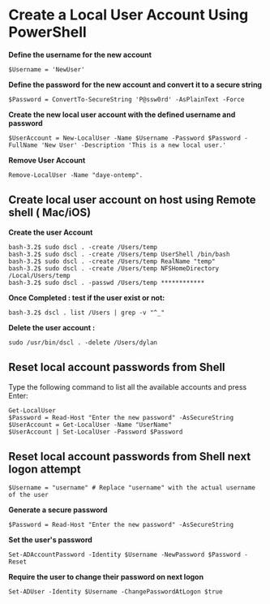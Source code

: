 # Create a Local User Account Using PowerShell

**Define the username for the new account**

    $Username = 'NewUser'

**Define the password for the new account and convert it to a secure string**

    $Password = ConvertTo-SecureString 'P@ssw0rd' -AsPlainText -Force

**Create the new local user account with the defined username and password**

    $UserAccount = New-LocalUser -Name $Username -Password $Password -FullName 'New User' -Description 'This is a new local user.'
    
**Remove User Account**

    Remove-LocalUser -Name "daye-ontemp". 

## **Create local user account on host using Remote shell ( Mac/iOS)**

**Create the user Account**

    bash-3.2$ sudo dscl . -create /Users/temp
    bash-3.2$ sudo dscl . -create /Users/temp UserShell /bin/bash
    bash-3.2$ sudo dscl . -create /Users/temp RealName "temp"
    bash-3.2$ sudo dscl . -create /Users/temp NFSHomeDirectory /Local/Users/temp
    bash-3.2$ sudo dscl . -passwd /Users/temp ************

**Once Completed : test if the user exist or not:**

    bash-3.2$ dscl . list /Users | grep -v "^_"
**Delete the user account :**

    sudo /usr/bin/dscl . -delete /Users/dylan
    

## **Reset local account passwords from Shell**

Type the following command to list all the available accounts and press Enter:

    Get-LocalUser
    $Password = Read-Host "Enter the new password" -AsSecureString
    $UserAccount = Get-LocalUser -Name "UserName"  
    $UserAccount | Set-LocalUser -Password $Password
    

## **Reset local account passwords from Shell next logon attempt**

    $Username = "username" # Replace "username" with the actual username of the user

**Generate a secure password**

    $Password = Read-Host "Enter the new password" -AsSecureString

**Set the user's password**

    Set-ADAccountPassword -Identity $Username -NewPassword $Password -Reset

**Require the user to change their password on next logon**

    Set-ADUser -Identity $Username -ChangePasswordAtLogon $true
